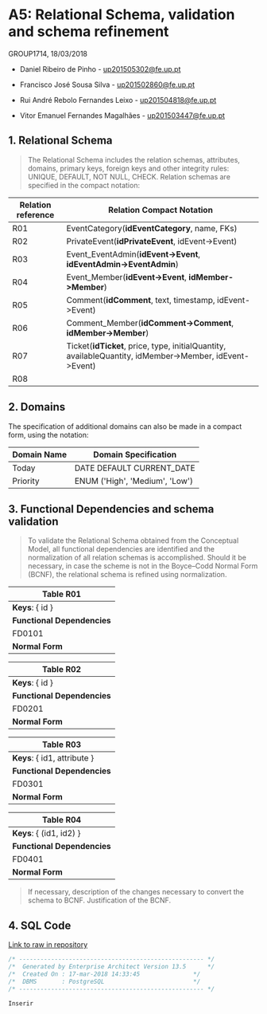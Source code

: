 # A5: Relational Schema, validation and schema refinement

 GROUP1714, 18/03/2018 

* Daniel Ribeiro de Pinho - up201505302@fe.up.pt 

* Francisco José Sousa Silva - up201502860@fe.up.pt 

* Rui André Rebolo Fernandes Leixo - up201504818@fe.up.pt 

* Vitor Emanuel Fernandes Magalhães - up201503447@fe.up.pt 
 
 
## 1. Relational Schema
 
> The Relational Schema includes the relation schemas, attributes, domains, primary keys, foreign keys and other integrity rules: UNIQUE, DEFAULT, NOT NULL, CHECK.
> Relation schemas are specified in the compact notation:
 
| Relation reference | Relation Compact Notation                                            |
| ------------------ | -------------------------------------------------------------------- |
| R01                | EventCategory(__idEventCategory__, name, FKs)                                         |
| R02                | PrivateEvent(__idPrivateEvent__, idEvent->Event)                               |
| R03                | Event_EventAdmin(__idEvent->Event__, __idEventAdmin->EventAdmin__)                       |
| R04                | Event_Member(__idEvent->Event__, __idMember->Member__)					 |
| R05		     | Comment(__idComment__, text, timestamp, idEvent->Event) 				|
| R06		     | Comment_Member(__idComment->Comment__, __idMember->Member__) |
| R07		     | Ticket(__idTicket__, price, type, initialQuantity, availableQuantity, idMember->Member, idEvent->Event) |
| R08
## 2. Domains
 
The specification of additional domains can also be made in a compact form, using the notation:
 
| Domain Name | Domain Specification           |
| ----------- | ------------------------------ |
| Today	      | DATE DEFAULT CURRENT_DATE      |
| Priority    | ENUM ('High', 'Medium', 'Low') |
 
 
## 3. Functional Dependencies and schema validation
 
> To validate the Relational Schema obtained from the Conceptual Model, all functional dependencies are identified and the normalization of all relation schemas is accomplished. Should it be necessary, in case the scheme is not in the Boyce–Codd Normal Form (BCNF), the relational schema is refined using normalization.
 
| **Table R01**                   |
| ------------------------------- |
| **Keys**: { id }                |
| **Functional Dependencies**     |
| FD0101          | id → attribute |
| **Normal Form** | BCNF           |
 
| **Table R02**                   |
| ------------------------------- |
| **Keys**: { id }                |
| **Functional Dependencies**     |
| FD0201          | id → attribute |
| **Normal Form** | BCNF           |
 
| **Table R03**                            |
| ---------------------------------------- |
| **Keys**: { id1, attribute }             |
| **Functional Dependencies**              |
| FD0301          | {id} → {id2, attribute} |
| **Normal Form** | BCNF                    |
 
| **Table R04**                                   |
| ----------------------------------------------- |
| **Keys**: { (id1, id2) }                        |
| **Functional Dependencies**                     |
| FD0401          | {(id1,id2)} → {id3, attribute} |
| **Normal Form** | BCNF                           |
 
> If necessary, description of the changes necessary to convert the schema to BCNF.
> Justification of the BCNF.
 
## 4. SQL Code

[Link to raw in repository](https://raw.githubusercontent.com/LastLombax/lbaw1714/master/database.SQL?token=AYlAMTKol8Y9z7J3DGtv-ZwywPbYAf2Lks5atmNPwA%3D%3D)  

```sql
/* ---------------------------------------------------- */
/*  Generated by Enterprise Architect Version 13.5 		*/
/*  Created On : 17-mar-2018 14:33:45 				*/
/*  DBMS       : PostgreSQL 						*/
/* ---------------------------------------------------- */

Inserir 
```

